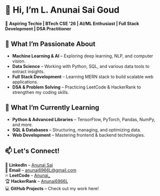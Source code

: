 👋 Hi, I’m **L. Anunai Sai Goud**  
=================================

🚀 **Aspiring Techie | BTech CSE '26 | AI/ML Enthusiast | Full Stack Development | DSA Practitioner**  

👀 **What I’m Passionate About**  
--------------------------------  
- **Machine Learning & AI** – Exploring deep learning, NLP, and computer vision.  
- **Data Science** – Working with Python, SQL, and various data tools to extract insights.  
- **Full Stack Development** – Learning MERN stack to build scalable web applications.  
- **DSA & Problem Solving** – Practicing LeetCode & HackerRank to strengthen my coding skills.  

🌱 **What I’m Currently Learning**  
----------------------------------  
- **Python & Advanced Libraries** – TensorFlow, PyTorch, Pandas, NumPy, and more.  
- **SQL & Databases** – Structuring, managing, and optimizing data.  
- **Web Development** – Mastering frontend & backend technologies.  

📫 **Let's Connect!**  
---------------------  
🔗 **LinkedIn** – [Anunai Sai](https://www.linkedin.com/in/anunai-sai/)  
📧 **Email** – anunai6966L@gmail.com    
🔥 **LeetCode** – [Anunai_](https://leetcode.com/u/Anunai_/)  
🏆 **HackerRank** – [Anunai6966L](https://www.hackerrank.com/profile/anunai6966l)  
💻 **GitHub Projects** – Check out my work here!


<!---
Anunai6966/Anunai6966 is a ✨ special ✨ repository because its `README.md` (this file) appears on your GitHub profile.
You can click the Preview link to take a look at your changes.
--->
